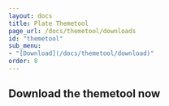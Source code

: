 ```yaml
---
layout: docs
title: Plate Themetool
page_url: /docs/themetool/downloads
id: "themetool"
sub_menu:
- "[Download](/docs/themetool/download)"
order: 8
---
```

## Download the themetool now
